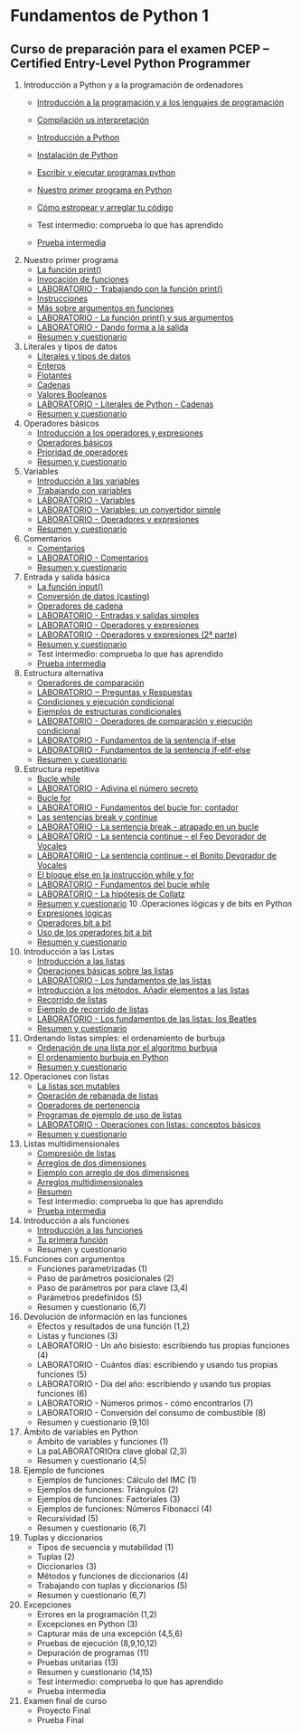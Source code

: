 # Fundamentos de Python 1
## Curso de preparación para el examen PCEP – Certified Entry-Level Python Programmer

1. Introducción a Python y a la programación de ordenadores
    * [Introducción a la programación y a los lenguajes de programación](unidad1/clase1.md)
    * [Compilación us interpretación](unidad1/clase2.md)
    * [Introducción a Python](unidad1/clase3.md)
    * [Instalación de Python](minidad1/clase4.md)
    * [Escribir y ejecutar programas python](unidad1/clase5.md)

    
    * [Nuestro primer programa en Python](modulo1/seccion3/clase3.md)
    * [Cómo estropear y arreglar tu código](modulo1/seccion3/clase4.md)
    * Test intermedio: comprueba lo que has aprendido
    * [Prueba intermedia](modulo1/seccion4/test.md)
2. Nuestro primer programa
    * [La función print()](modulo2/seccion1/clase1.md)
    * [Invocación de funciones](modulo2/seccion1/clase2.md)
    * [LABORATORIO - Trabajando con la función print()](modulo2/seccion1/clase3.md)
    * [Instrucciones](modulo2/seccion1/clase4.md)
    * [Más sobre argumentos en funciones](modulo2/seccion1/clase5.md)
    * [LABORATORIO - La función print() y sus argumentos](modulo2/seccion1/clase6.md)
    * [LABORATORIO - Dando forma a la salida](modulo2/seccion1/clase7.md)
    * [Resumen y cuestionario](modulo2/seccion1/clase8.md)
3. Literales y tipos de datos
    * [Literales y tipos de datos](modulo2/seccion2/clase1.md)
    * [Enteros](modulo2/seccion2/clase2.md)
    * [Flotantes](modulo2/seccion2/clase3.md)
    * [Cadenas](modulo2/seccion2/clase4.md)
    * [Valores Booleanos](modulo2/seccion2/clase5.md)
    * [LABORATORIO - Literales de Python - Cadenas](modulo2/seccion2/clase6.md)
    * [Resumen y cuestionario](modulo2/seccion2/clase7.md)
4. Operadores básicos
    * [Introducción a los operadores y expresiones](modulo2/seccion3/clase1.md)
    * [Operadores básicos](modulo2/seccion3/clase2.md)
    * [Prioridad de operadores](modulo2/seccion3/clase3.md)
    * [Resumen y cuestionario](modulo2/seccion3/clase4.md)
5. Variables
    * [Introducción a las variables](modulo2/seccion4/clase1.md)
    * [Trabajando con variables](modulo2/seccion4/clase2.md)
    * [LABORATORIO - Variables](modulo2/seccion4/clase3.md)
    * [LABORATORIO - Variables: un convertidor simple](modulo2/seccion4/clase4.md)
    * [LABORATORIO - Operadores y expresiones](modulo2/seccion4/clase5.md)
    * [Resumen y cuestionario](modulo2/seccion4/clase6.md)
6. Comentarios
    * [Comentarios](modulo2/seccion5/clase1.md)
    * [LABORATORIO - Comentarios](modulo2/seccion5/clase2.md)
    * [Resumen y cuestionario](modulo2/seccion5/clase3.md)
7. Entrada y salida básica
    * [La función input()](modulo2/seccion6/clase1.md)
    * [Conversión de datos (casting)](modulo2/seccion6/clase2.md)
    * [Operadores de cadena](modulo2/seccion6/clase3.md)
    * [LABORATORIO - Entradas y salidas simples](modulo2/seccion6/clase4.md)
    * [LABORATORIO - Operadores y expresiones](modulo2/seccion6/clase5.md)
    * [LABORATORIO - Operadores y expresiones (2ª parte)](modulo2/seccion6/clase6.md)
    * [Resumen y cuestionario](modulo2/seccion6/clase7.md)
    * Test intermedio: comprueba lo que has aprendido
    * [Prueba intermedia](modulo2/seccion7/test.md)
8. Estructura alternativa
    * [Operadores de comparación](modulo3/seccion1/clase1.md)
    * [LABORATORIO ‒ Preguntas y Respuestas](modulo3/seccion1/clase2.md)
    * [Condiciones y ejecución condicional](modulo3/seccion1/clase3.md)
    * [Ejemplos de estructuras condicionales](modulo3/seccion1/clase4.md)
    * [LABORATORIO - Operadores de comparación y ejecución condicional](modulo3/seccion1/clase5.md)
    * [LABORATORIO - Fundamentos de la sentencia if-else](modulo3/seccion1/clase6.md)
    * [LABORATORIO - Fundamentos de la sentencia if-elif-else](modulo3/seccion1/clase7.md)
    * [Resumen y cuestionario](modulo3/seccion1/clase8.md)
9. Estructura repetitiva
    * [Bucle while](modulo3/seccion2/clase1.md)
    * [LABORATORIO - Adivina el número secreto](modulo3/seccion2/clase2.md)
    * [Bucle for](modulo3/seccion2/clase3.md)
    * [LABORATORIO - Fundamentos del bucle for: contador](modulo3/seccion2/clase4.md)
    * [Las sentencias break y continue](modulo3/seccion2/clase5.md)
    * [LABORATORIO - La sentencia break - atrapado en un bucle](modulo3/seccion2/clase6.md)
    * [LABORATORIO - La sentencia continue – el Feo Devorador de Vocales](modulo3/seccion2/clase7.md)
    * [LABORATORIO - La sentencia continue – el Bonito Devorador de Vocales](modulo3/seccion2/clase8.md)
    * [El bloque else en la instrucción while y for](modulo3/seccion2/clase9.md)
    * [LABORATORIO - Fundamentos del bucle while](modulo3/seccion2/clase10.md)
    * [LABORATORIO - La hipótesis de Collatz](modulo3/seccion2/clase11.md)
    * [Resumen y cuestionario](modulo3/seccion2/clase12.md)
10 .Operaciones lógicas y de bits en Python
    * [Expresiones lógicas](modulo3/seccion3/clase1.md)
    * [Operadores bit a bit](modulo3/seccion3/clase2.md)
    * [Uso de los operadores bit a bit](modulo3/seccion3/clase3.md)
    * [Resumen y cuestionario](modulo3/seccion3/clase4.md)
11. Introducción a las Listas
    * [Introducción a las listas](modulo3/seccion4/clase1.md)
    * [Operaciones básicas sobre las listas](modulo3/seccion4/clase2.md)
    * [LABORATORIO - Los fundamentos de las listas](modulo3/seccion4/clase3.md)
    * [Introducción a los métodos. Añadir elementos a las listas](modulo3/seccion4/clase4.md)
    * [Recorrido de listas](modulo3/seccion4/clase5.md)
    * [Ejemplo de recorrido de listas](modulo3/seccion4/clase6.md)
    * [LABORATORIO - Los fundamentos de las listas: los Beatles](modulo3/seccion4/clase7.md)
    * [Resumen y cuestionario](modulo3/seccion4/clase8.md)
12. Ordenando listas simples: el ordenamiento de burbuja
    * [Ordenación de una lista por el algoritmo burbuja](modulo3/seccion5/clase1.md)
    * [El ordenamiento burbuja en Python](modulo3/seccion5/clase2.md)
    * [Resumen y cuestionario](modulo3/seccion5/clase3.md)
13. Operaciones con listas
    * [La listas son mutables](modulo3/seccion6/clase1.md)
    * [Operación de rebanada de listas](modulo3/seccion6/clase2.md)
    * [Operadores de pertenencia](modulo3/seccion6/clase3.md)
    * [Programas de ejemplo de uso de listas](modulo3/seccion6/clase4.md)
    * [LABORATORIO - Operaciones con listas: conceptos básicos](modulo3/seccion6/clase5.md)
    * [Resumen y cuestionario](modulo3/seccion6/clase7.md)
14. Listas multidimensionales
    * [Compresión de listas](modulo3/seccion7/clase1.md)
    * [Arreglos de dos dimensiones](modulo3/seccion7/clase2.md)
    * [Ejemplo con arreglo de dos dimensiones](modulo3/seccion7/clase3.md)
    * [Arreglos multidimensionales](modulo3/seccion7/clase4.md)
    * [Resumen](modulo3/seccion7/clase5.md)
    * Test intermedio: comprueba lo que has aprendido
    * [Prueba intermedia](modulo3/seccion8/test.md)
15. Introducción a als funciones
    * [Introducción a las funciones](modulo4/seccion1/clase1.md)
    * [Tu primera función](modulo4/seccion1/clase2.md)
    * Resumen y cuestionario
16. Funciones con argumentos
    * Funciones parametrizadas (1)
    * Paso de parámetros posicionales (2)
    * Paso de parámetros por para clave (3,4)
    * Parámetros predefinidos (5)
    * Resumen y cuestionario (6,7)
17. Devolución de información en las funciones
    * Efectos y resultados de una función (1,2)
    * Listas y funciones (3)
    * LABORATORIO - Un año bisiesto: escribiendo tus propias funciones (4)
    * LABORATORIO - Cuántos días: escribiendo y usando tus propias funciones (5)
    * LABORATORIO - Día del año: escribiendo y usando tus propias funciones (6)
    * LABORATORIO - Números primos - cómo encontrarlos (7)
    * LABORATORIO - Conversión del consumo de combustible (8)
    * Resumen y cuestionario (9,10)
18. Ámbito de variables en Python
    * Ámbito de variables y funciones (1)
    * La paLABORATORIOra clave global (2,3)
    * Resumen y cuestionario (4,5)    
19. Ejemplo de funciones
    * Ejemplos de funciones: Cálculo del IMC (1)
    * Ejemplos de funciones: Triángulos (2)
    * Ejemplos de funciones: Factoriales (3)
    * Ejemplos de funciones: Números Fibonacci (4)
    * Recursividad (5)
    * Resumen y cuestionario (6,7)
20. Tuplas y diccionarios
    * Tipos de secuencia y mutabilidad (1)
    * Tuplas (2)
    * Diccionarios (3)
    * Métodos  y funciones de diccionarios (4)
    * Trabajando con tuplas y diccionarios (5)
    * Resumen y cuestionario (6,7)
21. Excepciones
    * Errores en la programación (1,2)
    * Excepciones en Python (3)
    * Capturar más de una excepción (4,5,6)
    * Pruebas de ejecución (8,9,10,12)
    * Depuración de programas (11)
    * Pruebas unitarias (13)
    * Resumen y cuestionario (14,15)
    * Test intermedio: comprueba lo que has aprendido
    * Prueba intermedia
22. Examen final de curso
    * Proyecto Final
    * Prueba Final
